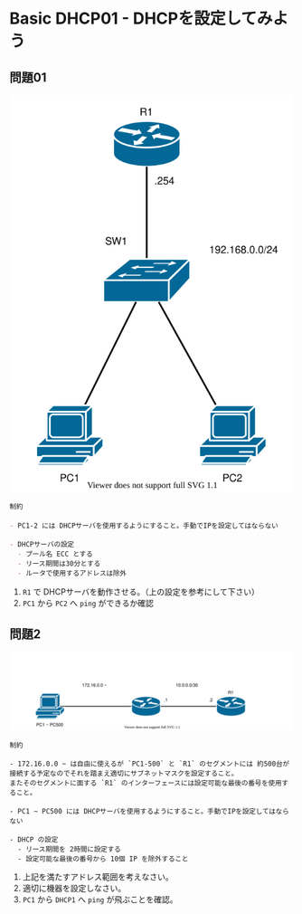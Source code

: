 # Basic DHCP01 - DHCPを設定してみよう

## 問題01

![](fig/basic_dhcp01_prob01.drawio.svg)

```markdown
制約

- PC1-2 には DHCPサーバを使用するようにすること。手動でIPを設定してはならない

- DHCPサーバの設定
  - プール名 ECC とする
  - リース期間は30分とする
  - ルータで使用するアドレスは除外
```

1. `R1` で DHCPサーバを動作させる。（上の設定を参考にして下さい）
2. `PC1` から `PC2` へ `ping` ができるか確認

## 問題2

![](fig/basic_dhcp01_prob02.drawio.svg)

```
制約

- 172.16.0.0 ~ は自由に使えるが `PC1-500` と `R1` のセグメントには 約500台が接続する予定なのでそれを踏まえ適切にサブネットマスクを設定すること。
またそのセグメントに面する `R1` のインターフェースには設定可能な最後の番号を使用すること。

- PC1 ~ PC500 には DHCPサーバを使用するようにすること。手動でIPを設定してはならない

- DHCP の設定
  - リース期間を 2時間に設定する
  - 設定可能な最後の番号から 10個 IP を除外すること
```

1. 上記を満たすアドレス範囲を考えなさい。
2. 適切に機器を設定しなさい。
3. `PC1` から `DHCP1` へ `ping` が飛ぶことを確認。